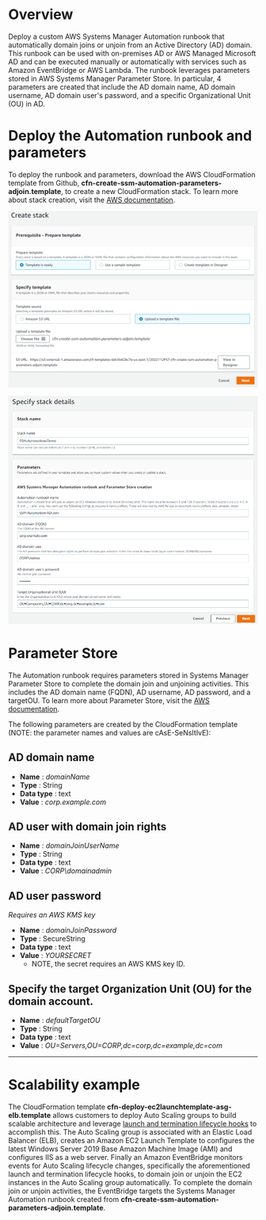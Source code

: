 # Overview
Deploy a custom AWS Systems Manager Automation runbook that automatically domain joins or unjoin from an Active Directory (AD) domain. This runbook can be used with on-premises AD or AWS Managed Microsoft AD and can be executed manually or automatically with services such as Amazon EventBridge or AWS Lambda. The runbook leverages parameters stored in AWS Systems Manager Parameter Store. In particular, 4 parameters are created that include the AD domain name, AD domain username, AD domain user's password, and a specific Organizational Unit (OU) in AD.

# Deploy the Automation runbook and parameters
To deploy the runbook and parameters, download the AWS CloudFormation template from Github, **cfn-create-ssm-automation-parameters-adjoin.template**, to create a new CloudFormation stack. To learn more about stack creation, visit the [AWS documentation](https://docs.aws.amazon.com/AWSCloudFormation/latest/UserGuide/GettingStarted.Walkthrough.html#GettingStarted.Walkthrough.createstack).

![Create a stack](images/create_ssm_automation_cfn_stack_01.png)

![Specificy stack details](images/create_ssm_automation_cfn_stack_02.png)

# Parameter Store
The Automation runbook requires parameters stored in Systems Manager Parameter Store to complete the domain join and unjoining activities. This includes the AD domain name (FQDN), AD username, AD password, and a targetOU. To learn more about Parameter Store, visit the [AWS documentation](https://docs.aws.amazon.com/systems-manager/latest/userguide/systems-manager-parameter-store.html).

The following parameters are created by the CloudFormation template (NOTE: the parameter names and values are cAsE-SeNsItIvE):

## AD domain name
- **Name** : *domainName*
- **Type** : String
- **Data type** : text
- **Value** : *corp.example.com*

## AD user with domain join rights
- **Name** : *domainJoinUserName*
- **Type** : String
- **Data type** : text
- **Value** : *CORP\domainadmin*

## AD user password
*Requires an AWS KMS key*
- **Name** : *domainJoinPassword*
- **Type** : SecureString
- **Data type** : text
- **Value** : *YOURSECRET*
  - NOTE, the secret requires an AWS KMS key ID.

## Specify the target Organization Unit (OU) for the domain account.
- **Name** : *defaultTargetOU*
- **Type** : String
- **Data type** : text
- **Value** : *OU=Servers,OU=CORP,dc=corp,dc=example,dc=com*

***

# Scalability example
The CloudFormation template **cfn-deploy-ec2launchtemplate-asg-elb.template** allows customers to deploy Auto Scaling groups to build scalable architecture and leverage [launch and termination lifecycle hooks](https://docs.aws.amazon.com/autoscaling/ec2/userguide/lifecycle-hooks.html) to accomplish this. The Auto Scaling group is associated with an Elastic Load Balancer (ELB), creates an Amazon EC2 Launch Template to configures the latest Windows Server 2019 Base Amazon Machine Image (AMI) and configures IIS as a web server. Finally an Amazon EventBridge monitors events for Auto Scaling lifecycle changes, specifically the aforementioned launch and termination lifecycle hooks, to domain join or unjoin the EC2 instances in the Auto Scaling group automatically. To complete the domain join or unjoin activities, the EventBridge targets the Systems Manager Automation runbook created from **cfn-create-ssm-automation-parameters-adjoin.template**.